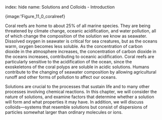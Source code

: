 index: hide
name: Solutions and Colloids - Introduction


{image:'Figure_11_0_coralreef}
        

Coral reefs are home to about 25% of all marine species. They are being threatened by climate change, oceanic acidification, and water pollution, all of which change the composition of the solution we know as seawater. Dissolved oxygen in seawater is critical for sea creatures, but as the oceans warm, oxygen becomes less soluble. As the concentration of carbon dioxide in the atmosphere increases, the concentration of carbon dioxide in the oceans increases, contributing to oceanic acidification. Coral reefs are particularly sensitive to the acidification of the ocean, since the exoskeletons of the coral polyps are soluble in acidic solutions. Humans contribute to the changing of seawater composition by allowing agricultural runoff and other forms of pollution to affect our oceans.

Solutions are crucial to the processes that sustain life and to many other processes involving chemical reactions. In this chapter, we will consider the nature of solutions, and examine factors that determine whether a solution will form and what properties it may have. In addition, we will discuss colloids—systems that resemble solutions but consist of dispersions of particles somewhat larger than ordinary molecules or ions.
